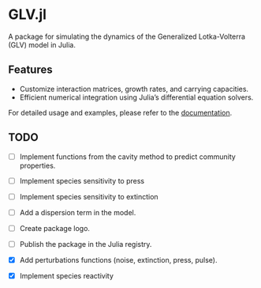 # GLV.jl

A package for simulating the dynamics of the Generalized Lotka-Volterra (GLV) model in Julia.

## Features

- Customize interaction matrices, growth rates, and carrying capacities.
- Efficient numerical integration using Julia’s differential equation solvers.

For detailed usage and examples, please refer to the [documentation](https://ismael-lajaaiti.github.io/GLV.jl/).

## TODO

- [ ] Implement functions from the cavity method to predict community properties.
- [ ] Implement species sensitivity to press
- [ ] Implement species sensitivity to extinction
- [ ] Add a dispersion term in the model.
- [ ] Create package logo.
- [ ] Publish the package in the Julia registry.
- [x] Add perturbations functions (noise, extinction, press, pulse).
- [x] Implement species reactivity

